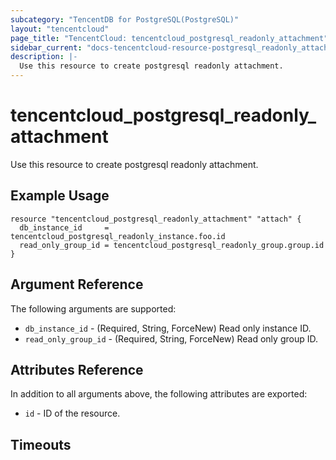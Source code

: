 ```yaml
---
subcategory: "TencentDB for PostgreSQL(PostgreSQL)"
layout: "tencentcloud"
page_title: "TencentCloud: tencentcloud_postgresql_readonly_attachment"
sidebar_current: "docs-tencentcloud-resource-postgresql_readonly_attachment"
description: |-
  Use this resource to create postgresql readonly attachment.
---
```


# tencentcloud_postgresql_readonly_attachment

Use this resource to create postgresql readonly attachment.

## Example Usage

```hcl
resource "tencentcloud_postgresql_readonly_attachment" "attach" {
  db_instance_id     = tencentcloud_postgresql_readonly_instance.foo.id
  read_only_group_id = tencentcloud_postgresql_readonly_group.group.id
}
```

## Argument Reference

The following arguments are supported:

* `db_instance_id` - (Required, String, ForceNew) Read only instance ID.
* `read_only_group_id` - (Required, String, ForceNew) Read only group ID.

## Attributes Reference

In addition to all arguments above, the following attributes are exported:

* `id` - ID of the resource.



## Timeouts

<no value>


